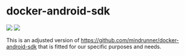 # docker-android-sdk
[![](https://images.microbadger.com/badges/version/bardiir/docker-android-sdk.svg)](https://microbadger.com/images/bardiir/docker-android-sdk "Get your own version badge on microbadger.com")
[![](https://images.microbadger.com/badges/image/bardiir/docker-android-sdk.svg)](https://microbadger.com/images/bardiir/docker-android-sdk "Get your own image badge on microbadger.com")

This is an adjusted version of https://github.com/mindrunner/docker-android-sdk that is fitted for our specific purposes and needs.
